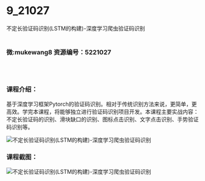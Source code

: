 # 9_21027
不定长验证码识别(LSTM的构建)-深度学习爬虫验证码识别
<br/></br>
<h3>微:mukewang8 资源编号：5221027</h3>
<br/></br>
<h3>课程介绍：</h3>
<p>基于深度学习框架Pytorch的验证码识别。相对于传统识别方法来说，更简单，更高效。学完本课程，将能够独立进行验证码识别项目开发。本课程主要实战内容：不定长验证码的识别、滑块缺口的识别、图标点击识别、文字点击识别、手势验证码识别等。</p>
<p><img src="https://www.ko996.com/wp-content/uploads/img/2021/09/1-17-300x252.png" alt="不定长验证码识别(LSTM的构建)-深度学习爬虫验证码识别"></p>
<div class="info-desc">
<h3>课程截图：</h3>
<p><img src="https://www.ko996.com/wp-content/uploads/img/2021/09/2-16.png" alt="不定长验证码识别(LSTM的构建)-深度学习爬虫验证码识别"></p>


			
</div>
